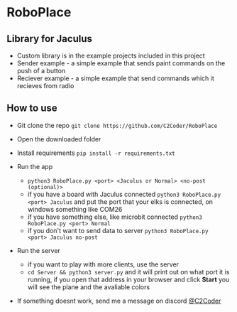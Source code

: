 # RoboPlace

## Library for Jaculus
- Custom library is in the example projects included in this project
- Sender example - a simple example that sends paint commands on the push of a button
- Reciever example - a simple example that send commands which it recieves from radio

## How to use
- Git clone the repo
`git clone https://github.com/C2Coder/RoboPlace`

- Open the downloaded folder

- Install requirements 
`pip install -r requirements.txt`

- Run the app 
    - `python3 RoboPlace.py <port> <Jaculus or Normal> <no-post (optional)>`
    - if you have a board with Jaculus connected 
    `python3 RoboPlace.py <port> Jaculus` and put the port that your elks is connected, on windows something like COM26
    - if you have something else, like microbit connected
    `python3 RoboPlace.py <port> Normal`
    - if you don't want to send data to server `python3 RoboPlace.py <port> Jaculus no-post`
- Run the server
    - if you want to play with more clients, use the server
    - `cd Server && python3 server.py` and it will print out on what port it is running, if you open that address in your browser and click **Start** you will see the plane and the avaliable colors

- If something doesnt work, send me a message on discord [@C2Coder](https://discord.com/users/612979947899846656 "My discord profile")

